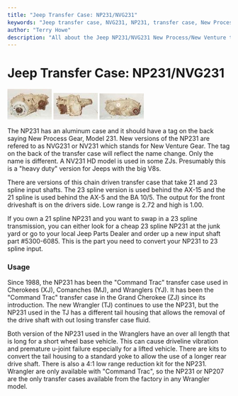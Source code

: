 ```yaml
---
title: "Jeep Transfer Case: NP231/NVG231"
keywords: "Jeep transfer case, NVG231, NP231, transfer case, New Process"
author: "Terry Howe"
description: "All about the Jeep NP231/NVG231 New Process/New Venture transfer case."
---
```

# Jeep Transfer Case: NP231/NVG231

[![NP231 front](../../img/xfer/np231f_.jpg)](../../img/xfer/np231f.jpg) [![NP231 side](../../img/xfer/np231s_.jpg)](../../img/xfer/np231s.jpg) [![NP231 back](../../img/xfer/np231b_.jpg)](../../img/xfer/np231b.jpg)

The NP231 has an aluminum case and it should have a tag on the back saying New Process Gear, Model 231. New versions of the NP231 are refered to as NVG231 or NV231 which stands for New Venture Gear. The tag on the back of the transfer case will reflect the name change. Only the name is different. A NV231 HD model is used in some ZJs. Presumably this is a "heavy duty" version for Jeeps with the big V8s.

There are versions of this chain driven transfer case that take 21 and 23 spline input shafts. The 23 spline version is used behind the AX-15 and the 21 spline is used behind the AX-5 and the BA 10/5. The output for the front driveshaft is on the drivers side. Low range is 2.72 and high is 1.00.

If you own a 21 spline NP231 and you want to swap in a 23 spline transmission, you can either look for a cheap 23 spline NP231 at the junk yard or go to your local Jeep Parts Dealer and order up a new input shaft part #5300-6085. This is the part you need to convert your NP231 to 23 spline input.

### Usage

Since 1988, the NP231 has been the "Command Trac" transfer case used in Cherokees (XJ), Comanches (MJ), and Wranglers (YJ). It has been the "Command Trac" transfer case in the Grand Cherokee (ZJ) since its introduction. The new Wrangler (TJ) continues to use the NP231, but the NP231 used in the TJ has a different tail housing that allows the removal of the drive shaft with out losing transfer case fluid.

Both version of the NP231 used in the Wranglers have an over all length that is long for a short wheel base vehicle. This can cause driveline vibration and premature u-joint failure especially for a lifted vehicle. There are kits to convert the tail housing to a standard yoke to allow the use of a longer rear drive shaft. There is also a 4:1 low range reduction kit for the NP231. Wrangler are only available with "Command Trac", so the NP231 or NP207 are the only transfer cases available from the factory in any Wrangler model.